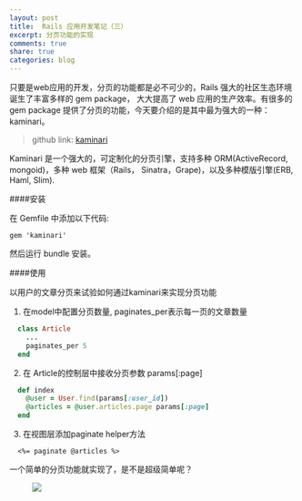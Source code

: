 ```yaml
---
layout: post
title:  Rails 应用开发笔记（三）
excerpt: 分页功能的实现
comments: true
share: true
categories: blog
---
```


只要是web应用的开发，分页的功能都是必不可少的，Rails 强大的社区生态环境诞生了丰富多样的 gem package，
大大提高了 web 应用的生产效率。有很多的 gem package 提供了分页的功能，今天要介绍的是其中最为强大的一种：
kaminari。

> github link: [kaminari](https://github.com/amatsuda/kaminari)

Kaminari 是一个强大的，可定制化的分页引擎，支持多种 ORM(ActiveRecord, mongoid)，多种 web 框架（Rails，
Sinatra，Grape)，以及多种模版引擎(ERB, Haml, Slim).

####安装

在 Gemfile 中添加以下代码:

`gem 'kaminari'`

然后运行 bundle 安装。

####使用

以用户的文章分页来试验如何通过kaminari来实现分页功能

1. 在model中配置分页数量, paginates_per表示每一页的文章数量

```ruby
  class Article
    ...
    paginates_per 5
  end
```

2. 在 Article的控制层中接收分页参数 params[:page]

```ruby
  def index
    @user = User.find(params[:user_id])
    @articles = @user.articles.page params[:page]
  end
```

3. 在视图层添加paginate helper方法

```erb
  <%= paginate @articles %>
```

一个简单的分页功能就实现了，是不是超级简单呢？

<figure>
    <img src="/images/20150821-01.png">
</figure>
